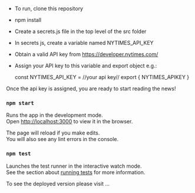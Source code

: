 - To run, clone this repository
- npm install
- Create a secrets.js file in the top level of the src folder
- In secrets js, create a variable named NYTIMES_API_KEY
- Obtain a valid API key from https://developer.nytimes.com/
- Assign your API key to this variable and export object e.g.:

  const NYTIMES_API_KEY = //your api key//
  export { NYTIMES_APIKEY }

Once the api key is assigned, you are ready to start reading the news!

### `npm start`

Runs the app in the development mode.<br>
Open [http://localhost:3000](http://localhost:3000) to view it in the browser.

The page will reload if you make edits.<br>
You will also see any lint errors in the console.

### `npm test`

Launches the test runner in the interactive watch mode.<br>
See the section about [running tests](https://facebook.github.io/create-react-app/docs/running-tests) for more information.

To see the deployed version please visit ...
